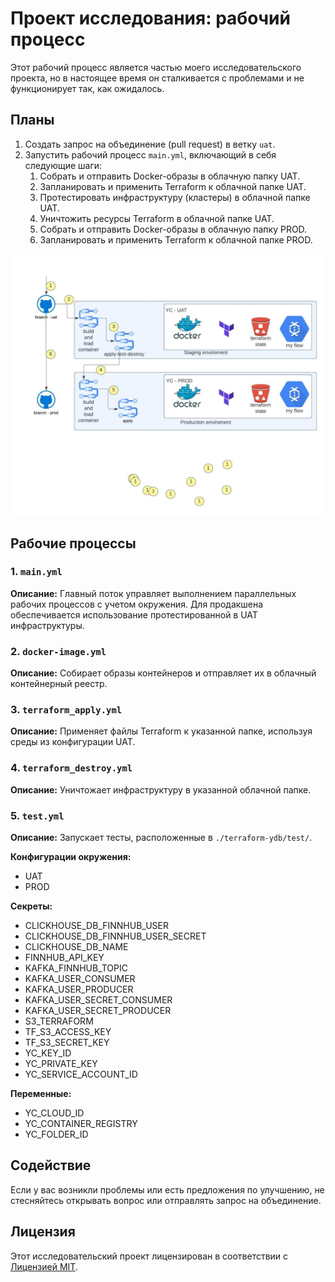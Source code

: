 # Проект исследования: рабочий процесс

Этот рабочий процесс является частью моего исследовательского проекта, но в настоящее время он сталкивается с проблемами и не функционирует так, как ожидалось.

## Планы

1. Создать запрос на объединение (pull request) в ветку `uat`.
2. Запустить рабочий процесс `main.yml`, включающий в себя следующие шаги:
    1. Собрать и отправить Docker-образы в облачную папку UAT.
    2. Запланировать и применить Terraform к облачной папке UAT.
    3. Протестировать инфраструктуру (кластеры) в облачной папке UAT.
    4. Уничтожить ресурсы Terraform в облачной папке UAT.
    5. Собрать и отправить Docker-образы в облачную папку PROD.
    6. Запланировать и применить Terraform к облачной папке PROD.

![Arch](https://github.com/Tousep/stream_finnhub_YC/blob/main/.github/workflows/workflow-Plan.jpeg)

## Рабочие процессы

### 1. `main.yml`

**Описание:** Главный поток управляет выполнением параллельных рабочих процессов с учетом окружения. Для продакшена обеспечивается использование протестированной в UAT инфраструктуры.

### 2. `docker-image.yml`

**Описание:** Собирает образы контейнеров и отправляет их в облачный контейнерный реестр.

### 3. `terraform_apply.yml`

**Описание:** Применяет файлы Terraform к указанной папке, используя среды из конфигурации UAT.

### 4. `terraform_destroy.yml`

**Описание:** Уничтожает инфраструктуру в указанной облачной папке.

### 5. `test.yml`

**Описание:** Запускает тесты, расположенные в `./terraform-ydb/test/`.

**Конфигурации окружения:**
  - UAT
  - PROD

**Секреты:**
  - CLICKHOUSE_DB_FINNHUB_USER
  - CLICKHOUSE_DB_FINNHUB_USER_SECRET
  - CLICKHOUSE_DB_NAME
  - FINNHUB_API_KEY
  - KAFKA_FINNHUB_TOPIC
  - KAFKA_USER_CONSUMER
  - KAFKA_USER_PRODUCER
  - KAFKA_USER_SECRET_CONSUMER
  - KAFKA_USER_SECRET_PRODUCER
  - S3_TERRAFORM
  - TF_S3_ACCESS_KEY
  - TF_S3_SECRET_KEY
  - YC_KEY_ID
  - YC_PRIVATE_KEY
  - YC_SERVICE_ACCOUNT_ID

**Переменные:**
  - YC_CLOUD_ID
  - YC_CONTAINER_REGISTRY
  - YC_FOLDER_ID

## Содействие

Если у вас возникли проблемы или есть предложения по улучшению, не стесняйтесь открывать вопрос или отправлять запрос на объединение.

## Лицензия

Этот исследовательский проект лицензирован в соответствии с [Лицензией MIT](LICENSE).
